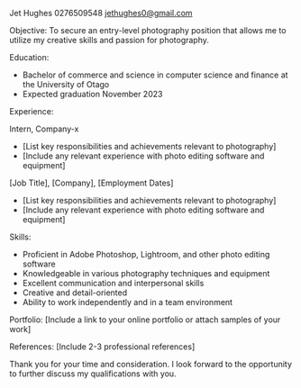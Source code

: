 Jet Hughes
0276509548
jethughes0@gmail.com

Objective: To secure an entry-level photography position that allows me to utilize my creative skills and passion for photography.

Education: 
- Bachelor of commerce and science in computer science and finance at the University of Otago
- Expected graduation November 2023

Experience:

Intern, Company-x

-   [List key responsibilities and achievements relevant to photography]
-   [Include any relevant experience with photo editing software and equipment]

[Job Title], [Company], [Employment Dates]

-   [List key responsibilities and achievements relevant to photography]
-   [Include any relevant experience with photo editing software and equipment]

Skills:

-   Proficient in Adobe Photoshop, Lightroom, and other photo editing software
-   Knowledgeable in various photography techniques and equipment
-   Excellent communication and interpersonal skills
-   Creative and detail-oriented
-   Ability to work independently and in a team environment

Portfolio: [Include a link to your online portfolio or attach samples of your work]

References: [Include 2-3 professional references]

Thank you for your time and consideration. I look forward to the opportunity to further discuss my qualifications with you.
